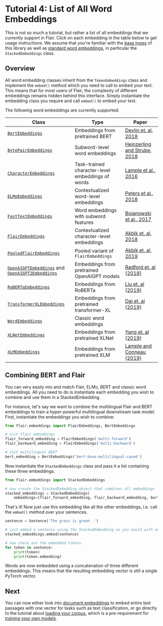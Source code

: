 # Tutorial 4: List of All Word Embeddings

This is not so much a tutorial, but rather a list of all embeddings that we currently support in Flair. Click on each embedding in the table below to get usage instructions. We assume that you're familiar with the [base types](/resources/docs/TUTORIAL_1_BASICS.md) of this library as well as [standard word embeddings](/resources/docs/TUTORIAL_3_WORD_EMBEDDING.md), in particular the `StackedEmbeddings` class.

## Overview 

All word embedding classes inherit from the `TokenEmbeddings` class and implement the `embed()` method which you need to
call to embed your text. This means that for most users of Flair, the complexity of different embeddings remains
hidden behind this interface. Simply instantiate the embedding class you require and call `embed()` to embed your text.

The following word embeddings are currently supported: 

| Class | Type | Paper | 
| ------------- | -------------  | -------------  | 
| [`BertEmbeddings`](/resources/docs/embeddings/TRANSFOMER_EMBEDDINGS.md) | Embeddings from pretrained BERT | [Devlin et. al, 2018](https://www.aclweb.org/anthology/N19-1423/) |  
| [`BytePairEmbeddings`](/resources/docs/embeddings/BYTE_PAIR_EMBEDDINGS.md) | Subword-level word embeddings | [Heinzerling and Strube, 2018](https://www.aclweb.org/anthology/L18-1473)  |
| [`CharacterEmbeddings`](/resources/docs/embeddings/CHARACTER_EMBEDDINGS.md) | Task-trained character-level embeddings of words | [Lample et al., 2016](https://www.aclweb.org/anthology/N16-1030) |
| [`ELMoEmbeddings`](/resources/docs/embeddings/ELMO_EMBEDDINGS.md) | Contextualized word-level embeddings | [Peters et al., 2018](https://aclweb.org/anthology/N18-1202)  |
| [`FastTextEmbeddings`](/resources/docs/embeddings/FASTTEXT_EMBEDDINGS.md) | Word embeddings with subword features | [Bojanowski et al., 2017](https://aclweb.org/anthology/Q17-1010)  |
| [`FlairEmbeddings`](/resources/docs/embeddings/FLAIR_EMBEDDINGS.md) | Contextualized character-level embeddings | [Akbik et. al, 2018](https://www.aclweb.org/anthology/C18-1139/)  |
| [`PooledFlairEmbeddings`](/resources/docs/embeddings/FLAIR_EMBEDDINGS.md) | Pooled variant of `FlairEmbeddings` |  [Akbik et. al, 2019](https://www.aclweb.org/anthology/N19-1078/)  |
| [`OpenAIGPTEmbeddings`](/resources/docs/embeddings/TRANSFOMER_EMBEDDINGS.md) and [`OpenAIGPT2Embeddings`](/resources/docs/embeddings/TRANSFOMER_EMBEDDINGS.md) | Embeddings from pretrained OpenAIGPT models | [Radford et. al (2018)](https://d4mucfpksywv.cloudfront.net/better-language-models/language_models_are_unsupervised_multitask_learners.pdf) |  
| [`RoBERTaEmbeddings`](/resources/docs/embeddings/TRANSFOMER_EMBEDDINGS.md) | Embeddings from RoBERTa | [Liu et. al (2019)](https://arxiv.org/abs/1907.11692) |  
| [`TransformerXLEmbeddings`](/resources/docs/embeddings/TRANSFOMER_EMBEDDINGS.md) | Embeddings from pretrained transformer-XL | [Dai et. al (2019)](https://arxiv.org/abs/1901.02860) |  
| [`WordEmbeddings`](/resources/docs/embeddings/CLASSIC_WORD_EMBEDDINGS.md) | Classic word embeddings |  |
| [`XLNetEmbeddings`](/resources/docs/embeddings/TRANSFOMER_EMBEDDINGS.md) | Embeddings from pretrained XLNet | [Yang et. al (2019)](https://arxiv.org/abs/1906.08237) |  
| [`XLMEmbeddings`](/resources/docs/embeddings/TRANSFOMER_EMBEDDINGS.md) | Embeddings from pretrained XLM | [Lample and Conneau (2019)](https://arxiv.org/abs/1901.07291) |  


## Combining BERT and Flair

You can very easily mix and match Flair, ELMo, BERT and classic word embeddings. All you need to do is instantiate each embedding you wish to combine and use them in a StackedEmbedding.

For instance, let's say we want to combine the multilingual Flair and BERT embeddings to train a hyper-powerful multilingual downstream task model. First, instantiate the embeddings you wish to combine:

```python
from flair.embeddings import FlairEmbeddings, BertEmbeddings

# init Flair embeddings
flair_forward_embedding = FlairEmbeddings('multi-forward')
flair_backward_embedding = FlairEmbeddings('multi-backward')

# init multilingual BERT
bert_embedding = BertEmbeddings('bert-base-multilingual-cased')
```

Now instantiate the `StackedEmbeddings` class and pass it a list containing these three embeddings.

```python
from flair.embeddings import StackedEmbeddings

# now create the StackedEmbedding object that combines all embeddings
stacked_embeddings = StackedEmbeddings(
    embeddings=[flair_forward_embedding, flair_backward_embedding, bert_embedding])
```

That's it! Now just use this embedding like all the other embeddings, i.e. call the `embed()` method over your sentences.

```python
sentence = Sentence('The grass is green .')

# just embed a sentence using the StackedEmbedding as you would with any single embedding.
stacked_embeddings.embed(sentence)

# now check out the embedded tokens.
for token in sentence:
    print(token)
    print(token.embedding)
```

Words are now embedded using a concatenation of three different embeddings. This means that the resulting embedding
vector is still a single PyTorch vector.


## Next

You can now either look into [document embeddings](/resources/docs/TUTORIAL_5_DOCUMENT_EMBEDDINGS.md) to embed entire text
passages with one vector for tasks such as text classification, or go directly to the tutorial about
[loading your corpus](/resources/docs/TUTORIAL_6_CORPUS.md), which is a pre-requirement for
[training your own models](/resources/docs/TUTORIAL_7_TRAINING_A_MODEL.md).

